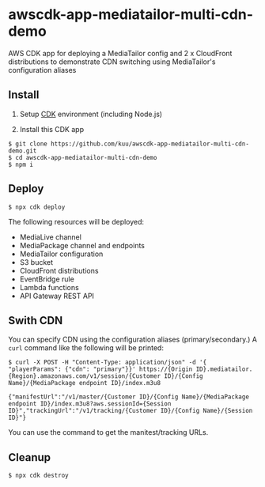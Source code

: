 # awscdk-app-mediatailor-multi-cdn-demo

AWS CDK app for deploying a MediaTailor config and 2 x CloudFront distributions to demonstrate CDN switching using MediaTailor's configuration aliases

## Install
1. Setup [CDK](https://docs.aws.amazon.com/cdk/v2/guide/getting_started.html) environment (including Node.js)

2. Install this CDK app
```
$ git clone https://github.com/kuu/awscdk-app-mediatailor-multi-cdn-demo.git
$ cd awscdk-app-mediatailor-multi-cdn-demo
$ npm i
```

## Deploy
```
$ npx cdk deploy
```
The following resources will be deployed:
* MediaLive channel
* MediaPackage channel and endpoints
* MediaTailor configuration
* S3 bucket
* CloudFront distributions
* EventBridge rule
* Lambda functions
* API Gateway REST API

## Swith CDN
You can specify CDN using the configuration aliases (primary/secondary.)
A `curl` command like the following will be printed:
```
$ curl -X POST -H "Content-Type: application/json" -d '{ "playerParams": {"cdn": "primary"}}' https://{Origin ID}.mediatailor.{Region}.amazonaws.com/v1/session/{Customer ID}/{Config Name}/{MediaPackage endpoint ID}/index.m3u8

{"manifestUrl":"/v1/master/{Customer ID}/{Config Name}/{MediaPackage endpoint ID}/index.m3u8?aws.sessionId={Session ID}","trackingUrl":"/v1/tracking/{Customer ID}/{Config Name}/{Session ID}"}
```
You can use the command to get the manitest/tracking URLs.

## Cleanup
```
$ npx cdk destroy
```
